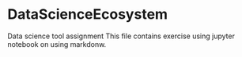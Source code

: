 # DataScienceEcosystem
Data science tool assignment
This file contains exercise using jupyter notebook on using markdonw.
